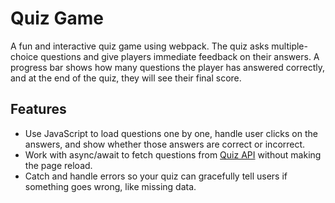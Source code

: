 # Quiz Game
A fun and interactive quiz game using webpack. The quiz asks multiple-choice questions and give players immediate feedback on their answers. A progress bar shows how many questions the player has answered correctly, and at the end of the quiz, they will see their final score.

## Features
- Use JavaScript to load questions one by one, handle user clicks on the answers, and show whether those answers are correct or incorrect.
- Work with async/await to fetch questions from [Quiz API](https://opentdb.com/api_config.php) without making the page reload.
- Catch and handle errors so your quiz can gracefully tell users if something goes wrong, like missing data.
